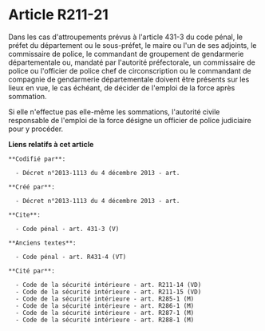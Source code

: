 # Article R211-21

Dans les cas d'attroupements prévus à l'article 431-3 du code pénal, le préfet du département ou le sous-préfet, le maire ou
l'un de ses adjoints, le commissaire de police, le commandant de groupement de gendarmerie départementale ou, mandaté par
l'autorité préfectorale, un commissaire de police ou l'officier de police chef de circonscription ou le commandant de
compagnie de gendarmerie départementale doivent être présents sur les lieux en vue, le cas échéant, de décider de l'emploi de
la force après sommation. 

Si elle n'effectue pas elle-même les sommations, l'autorité civile responsable de l'emploi de la force désigne un officier de
police judiciaire pour y procéder.

**Liens relatifs à cet article**

	**Codifié par**:

	  - Décret n°2013-1113 du 4 décembre 2013 - art.

	**Créé par**:

	  - Décret n°2013-1113 du 4 décembre 2013 - art.

	**Cite**:

	  - Code pénal - art. 431-3 (V)

	**Anciens textes**:

	  - Code pénal - art. R431-4 (VT)

	**Cité par**:

	  - Code de la sécurité intérieure - art. R211-14 (VD)
	  - Code de la sécurité intérieure - art. R211-15 (VD)
	  - Code de la sécurité intérieure - art. R285-1 (M)
	  - Code de la sécurité intérieure - art. R286-1 (M)
	  - Code de la sécurité intérieure - art. R287-1 (M)
	  - Code de la sécurité intérieure - art. R288-1 (M)
